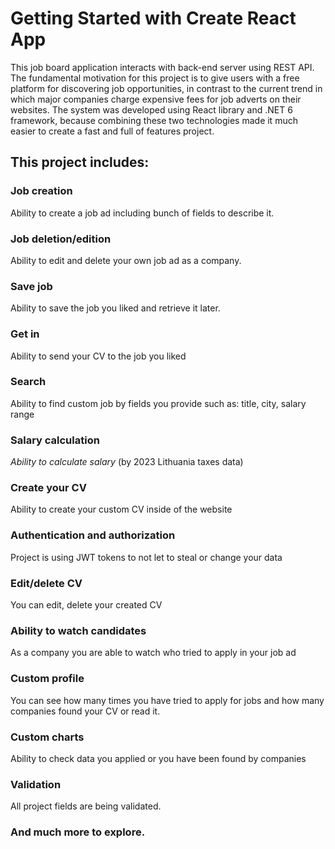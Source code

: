# Getting Started with Create React App

This job board application interacts with back-end server using REST API. The fundamental motivation for this project is to give users with a free platform for discovering job opportunities, in contrast to the current trend in which major companies charge expensive fees for job adverts on their websites. The system was developed using React library and .NET 6 framework, because combining these two technologies made it much easier to create a fast and full of features project.

## This project includes:
### Job creation
Ability to create a job ad including bunch of fields to describe it.
### Job deletion/edition
Ability to edit and delete your own job ad as a company.
### Save job
Ability to save the job you liked and retrieve it later.
### Get in
Ability to send your CV to the job you liked
### Search
Ability to find custom job by fields you provide such as: title, city, salary range
### Salary calculation
*Ability to calculate salary* (by 2023 Lithuania taxes data)
### Create your CV
Ability to create your custom CV inside of the website
### Authentication and authorization
Project is using JWT tokens to not let to steal or change your data
### Edit/delete CV
You can edit, delete your created CV
### Ability to watch candidates
As a company you are able to watch who tried to apply in your job ad
### Custom profile
You can see how many times you have tried to apply for jobs and how many companies found your CV or read it.
### Custom charts
Ability to check data you applied or you have been found by companies
### Validation
All project fields are being validated.

### And much more to explore.
